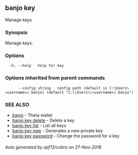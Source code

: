 ## banjo key

Manage keys

### Synopsis

Manage keys.

### Options

```
  -h, --help   help for key
```

### Options inherited from parent commands

```
      --config string   config path (default is C:\Users\<username>/.banjo) (default "C:\\Users\\<username>/.banjo")
```

### SEE ALSO

* [banjo](banjo.md)	 - Theta wallet
* [banjo key delete](banjo_key_delete.md)	 - Delete a key
* [banjo key list](banjo_key_list.md)	 - List all keys
* [banjo key new](banjo_key_new.md)	 - Generates a new private key
* [banjo key password](banjo_key_password.md)	 - Change the password for a key

###### Auto generated by spf13/cobra on 27-Nov-2018
